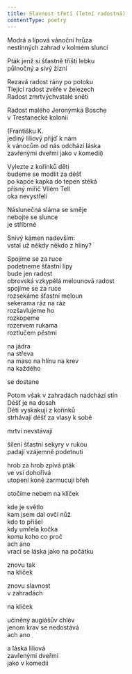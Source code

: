```yaml
---
title: Slavnost třetí (letní radostná)
contentType: poetry
---
```


<section>

Modrá a lípová vánoční hrůza  
nestinných zahrad v kolmém slunci

Pták jenž si šťastně tříští lebku  
půlnočný a sivý žízní

Rezavá radost rány po potoku  
Tlející radost zvěře v železech  
Radost zmrtvýchvstalé sněti

Radost malého Jeronýmka Bosche  
v Trestanecké kolonii

(Františku K.  
jediný liliový přijď k nám  
k vánocům od nás odchází láska  
zavřenými dveřmi jako v komedii)

Vylezte z kořínků děti  
budeme se modlit za déšť  
po kapce kapka do tepen stéká  
přísný mířič Vilém Tell  
oka nevystřelí

Náslunečná sláma se směje  
nebojte se slunce  
je stříbrné

Snivý kámen nadevším:  
vstal už někdy někdo z hlíny?

Spojíme se za ruce  
podetneme šťastní lípy  
bude jen radost  
obrovská vzkypělá melounová radost  
spojíme se za ruce  
rozsekáme šťastní meloun  
sekerama ráz na ráz  
rozšavlujeme ho  
rozkopeme  
rozervem rukama  
roztlučem pěstmi

na jádra  
na střeva  
na maso na hlínu na krev  
na každého

se dostane

Potom však v zahradách nadchází stín  
Déšť je na dosah  
Děti vyskakují z kořínků  
strhávají déšť za vlasy k sobě

mrtví nevstávají

šílení šťastní sekyry v rukou  
padají vzájemně podetnuti

hrob za hrob zpívá pták  
ve vsi dohořívá  
utopení koně zarmucují břeh

otočíme nebem na klíček

kde je světlo  
kam jsem dal ovčí nůž  
kdo to přišel  
kdy umřela kočka  
komu koho co proč  
ach ano  
vrací se láska jako na počátku

znovu tak  
na klíček

znovu slavnost  
v zahradách

na klíček

učiněný augiášův chlév  
jenom krav se nedostává  
ach ano

a láska liliová  
zavřenými dveřmi  
jako v komedii

</section>
